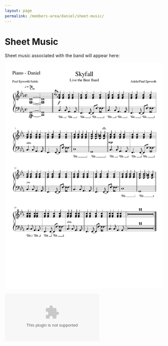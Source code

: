 ```yaml
---
layout: page
permalink: /members-area/daniel/sheet-music/
---
```

<h1>Sheet Music</h1>
Sheet music associated with the band will appear here:

<a href="Daniel.pdf" download><img src="Daniel.pdf"></a>

<a href="Daniel.pdf" download><object type="application/pdf" data="Daniel.pdf" width="400" height="400"></object></a>

<embed type="appliction/pdf" src="Daniel.pdf"></embed>
